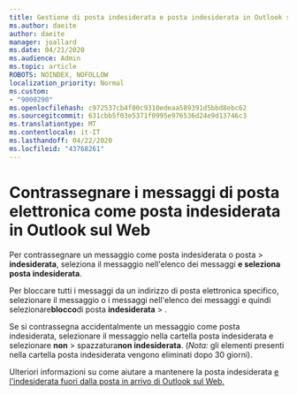 ```yaml
---
title: Gestione di posta indesiderata e posta indesiderata in Outlook sul Web
ms.author: daeite
author: daeite
manager: joallard
ms.date: 04/21/2020
ms.audience: Admin
ms.topic: article
ROBOTS: NOINDEX, NOFOLLOW
localization_priority: Normal
ms.custom:
- "9000290"
ms.openlocfilehash: c972537cb4f00c9310edeaa589391d5bbd8ebc62
ms.sourcegitcommit: 631cbb5f03e5371f0995e976536d24e9d13746c3
ms.translationtype: MT
ms.contentlocale: it-IT
ms.lasthandoff: 04/22/2020
ms.locfileid: "43768261"
---
```

# <a name="mark-email-messages-as-junk-in-outlook-on-the-web"></a>Contrassegnare i messaggi di posta elettronica come posta indesiderata in Outlook sul Web

Per contrassegnare un messaggio come posta indesiderata o posta > **indesiderata**, seleziona il messaggio nell'elenco dei messaggi **e seleziona posta indesiderata**.

Per bloccare tutti i messaggi da un indirizzo di posta elettronica specifico, selezionare il messaggio o i messaggi nell'elenco dei messaggi e quindi selezionare**blocco**di posta **indesiderata** > .

Se si contrassegna accidentalmente un messaggio come posta indesiderata, selezionare il messaggio nella cartella posta indesiderata e selezionare **non** > spazzatura**non indesiderata**. (*Nota:* gli elementi presenti nella cartella posta indesiderata vengono eliminati dopo 30 giorni).

Ulteriori informazioni su come aiutare a mantenere la posta indesiderata [e l'indesiderata fuori dalla posta in arrivo di Outlook sul Web.](https://support.office.com/article/db786e79-54e2-40cc-904f-d89d57b7f41d)